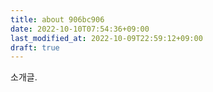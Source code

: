 ```yaml
---
title: about 906bc906
date: 2022-10-10T07:54:36+09:00
last_modified_at: 2022-10-09T22:59:12+09:00
draft: true
---
```


소개글.